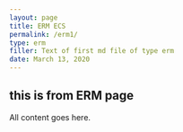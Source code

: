 ```yaml
---
layout: page
title: ERM ECS
permalink: /erm1/
type: erm
filler: Text of first md file of type erm
date: March 13, 2020
---
```


## this is from ERM page


All content goes here. 
